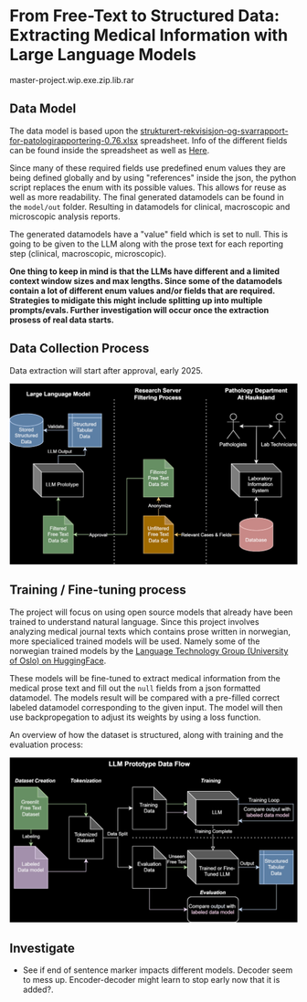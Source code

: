 # From Free-Text to Structured Data: Extracting Medical Information with Large Language Models

master-project.wip.exe.zip.lib.rar

## Data Model
The data model is based upon the [strukturert-rekvisisjon-og-svarrapport-for-patologirapportering-0.76.xlsx](https://www.kreftregisteret.no/globalassets/tarmkreftscreening/dokumenter/kvalitetsmanualen/vedlegg/strukturert-rekvisisjon-og-svarrapport-for-patologirapportering-0.76.xlsx) spreadsheet. 
Info of the different fields can be found inside the spreadsheet as well as [Here](https://www.kreftregisteret.no/screening/tarmscreening/for-helsepersonell/kvalitetsmanual/kapittel-11-laboratorieprosedyre-for-patologitjenesten).

Since many of these required fields use predefined enum values they are being defined globally and by using "references" inside the json, the python script replaces the enum with its possible values. This allows for reuse as well as more readability.
The final generated datamodels can be found in the `model/out` folder. 
Resulting in datamodels for clinical, macroscopic and microscopic analysis reports.

The generated datamodels have a "value" field which is set to null. This is going to be given to the LLM along with the prose text for each reporting step (clinical, macroscopic, microscopic).

**One thing to keep in mind is that the LLMs have different and a limited context window sizes and max lengths. Since some of the datamodels contain a lot of different enum values and/or fields that are required. Strategies to midigate this might include splitting up into multiple prompts/evals. Further investigation will occur once the extraction prosess of real data starts.**


## Data Collection Process
Data extraction will start after approval, early 2025.

![Data Collection](figures/LLM.Overview.drawio.svg)


## Training / Fine-tuning process
The project will focus on using open source models that already have been trained to understand natural language. Since this project involves analyzing medical journal texts which contains prose written in norwegian, more specialiced trained models will be used. Namely some of the norwegian trained models by the [Language Technology Group (University of Oslo) on HuggingFace](https://huggingface.co/ltg).

These models will be fine-tuned to extract medical information from the medical prose text and fill out the `null` fields from a json formatted datamodel. The models result will be compared with a pre-filled correct labeled datamodel corresponding to the given input.
The model will then use backpropegation to adjust its weights by using a loss function.

An overview of how the dataset is structured, along with training and the evaluation process:

![Training overview](figures/LLM.DataFlow.drawio.svg)


## Investigate
- See if end of sentence marker impacts different models. Decoder seem to mess up. Encoder-decoder might learn to stop early now that it is added?.